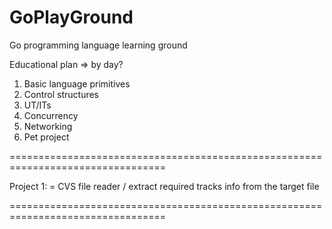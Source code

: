 # GoPlayGround
Go programming language learning ground

Educational plan ⇒ by day?

1. Basic language primitives
2. Control structures
3. UT/ITs
4. Concurrency 
5. Networking
6. Pet project

=================================================================================

Project 1:
= CVS file reader / extract required tracks info from the target file

=================================================================================
